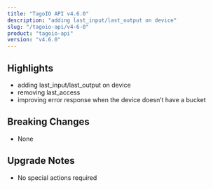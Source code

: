 ```yaml
---
title: "TagoIO API v4.6.0"
description: "adding last_input/last_output on device"
slug: "/tagoio-api/v4-6-0"
product: "tagoio-api"
version: "v4.6.0"
---
```


## Highlights

- adding last_input/last_output on device
- removing last_access
- improving error response when the device doesn’t have a bucket

## Breaking Changes

- None

## Upgrade Notes

- No special actions required
